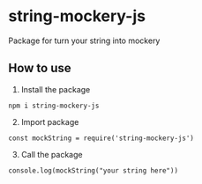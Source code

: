 # string-mockery-js

Package for turn your string into mockery 

## How to use

1. Install the package 
```
npm i string-mockery-js
```

2. Import package
```
const mockString = require('string-mockery-js')
```

3. Call the package
```
console.log(mockString("your string here"))
```
